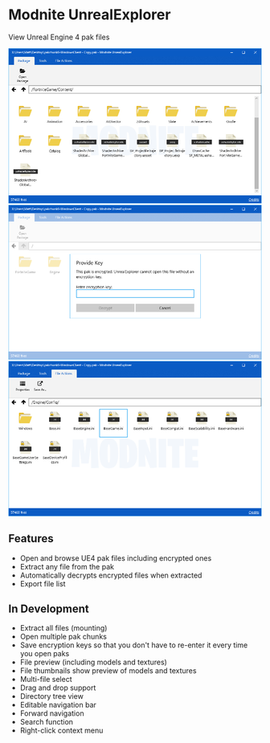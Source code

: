 # Modnite UnrealExplorer
View Unreal Engine 4 pak files

![Screenshot of browser](/docs/Screenshot_Browser.png)
![Screenshot of decryption feature](/docs/Screenshot_DecryptKey.png)
![Screenshot of encrypted files in browser](/docs/Screenshot_EncryptedFiles.png)

## Features
* Open and browse UE4 pak files including encrypted ones
* Extract any file from the pak
* Automatically decrypts encrypted files when extracted
* Export file list

## In Development
* Extract all files (mounting)
* Open multiple pak chunks
* Save encryption keys so that you don't have to re-enter it every time you open paks
* File preview (including models and textures)
* File thumbnails show preview of models and textures
* Multi-file select
* Drag and drop support
* Directory tree view
* Editable navigation bar
* Forward navigation
* Search function
* Right-click context menu
